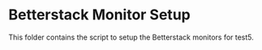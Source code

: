 # Betterstack Monitor Setup

This folder contains the script to setup the Betterstack monitors for test5.
